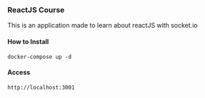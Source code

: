 ### ReactJS Course

This is an application made to learn about reactJS with socket.io

#### How to Install

    docker-compose up -d

#### Access

    http://localhost:3001